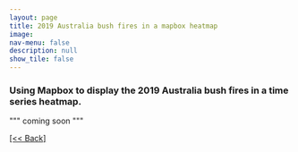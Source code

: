 ```yaml
---
layout: page
title: 2019 Australia bush fires in a mapbox heatmap
image: 
nav-menu: false
description: null
show_tile: false
---
```


### Using Mapbox to display the 2019 Australia bush fires in a time series heatmap.

""" coming soon """

[[<< Back]](https://cvanchieri.github.io/DSPortfolio/c_visualizations.html)
